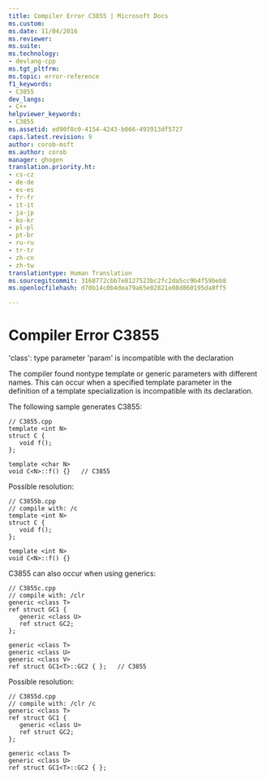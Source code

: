 ```yaml
---
title: Compiler Error C3855 | Microsoft Docs
ms.custom: 
ms.date: 11/04/2016
ms.reviewer: 
ms.suite: 
ms.technology:
- devlang-cpp
ms.tgt_pltfrm: 
ms.topic: error-reference
f1_keywords:
- C3855
dev_langs:
- C++
helpviewer_keywords:
- C3855
ms.assetid: ed90f8c0-4154-4243-b066-493913df5727
caps.latest.revision: 9
author: corob-msft
ms.author: corob
manager: ghogen
translation.priority.ht:
- cs-cz
- de-de
- es-es
- fr-fr
- it-it
- ja-jp
- ko-kr
- pl-pl
- pt-br
- ru-ru
- tr-tr
- zh-cn
- zh-tw
translationtype: Human Translation
ms.sourcegitcommit: 3168772cbb7e8127523bc2fc2da5cc9b4f59beb8
ms.openlocfilehash: d70b14c0b4dea79a65e02821e08d860195da8ff5

---
```

# Compiler Error C3855
'class': type parameter 'param' is incompatible with the declaration  
  
 The compiler found nontype template or generic parameters with different names. This can occur when a specified template parameter in the definition of a template specialization is incompatible with its declaration.  
  
 The following sample generates C3855:  
  
```  
// C3855.cpp  
template <int N>  
struct C {  
   void f();  
};  
  
template <char N>  
void C<N>::f() {}   // C3855  
```  
  
 Possible resolution:  
  
```  
// C3855b.cpp  
// compile with: /c  
template <int N>  
struct C {  
   void f();  
};  
  
template <int N>  
void C<N>::f() {}  
```  
  
 C3855 can also occur when using generics:  
  
```  
// C3855c.cpp  
// compile with: /clr  
generic <class T>  
ref struct GC1 {  
   generic <class U>  
   ref struct GC2;  
};  
  
generic <class T>  
generic <class U>  
generic <class V>  
ref struct GC1<T>::GC2 { };   // C3855  
```  
  
 Possible resolution:  
  
```  
// C3855d.cpp  
// compile with: /clr /c  
generic <class T>  
ref struct GC1 {  
   generic <class U>  
   ref struct GC2;  
};  
  
generic <class T>  
generic <class U>  
ref struct GC1<T>::GC2 { };  
```


<!--HONumber=Jan17_HO1-->


